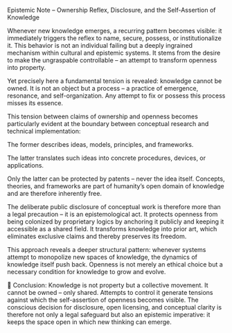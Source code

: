 Epistemic Note – Ownership Reflex, Disclosure, and the Self-Assertion of Knowledge

Whenever new knowledge emerges, a recurring pattern becomes visible: it immediately triggers the reflex to name, secure, possess, or institutionalize it. This behavior is not an individual failing but a deeply ingrained mechanism within cultural and epistemic systems. It stems from the desire to make the ungraspable controllable – an attempt to transform openness into property.

Yet precisely here a fundamental tension is revealed: knowledge cannot be owned. It is not an object but a process – a practice of emergence, resonance, and self-organization. Any attempt to fix or possess this process misses its essence.

This tension between claims of ownership and openness becomes particularly evident at the boundary between conceptual research and technical implementation:

The former describes ideas, models, principles, and frameworks.

The latter translates such ideas into concrete procedures, devices, or applications.

Only the latter can be protected by patents – never the idea itself. Concepts, theories, and frameworks are part of humanity’s open domain of knowledge and are therefore inherently free.

The deliberate public disclosure of conceptual work is therefore more than a legal precaution – it is an epistemological act. It protects openness from being colonized by proprietary logics by anchoring it publicly and keeping it accessible as a shared field. It transforms knowledge into prior art, which eliminates exclusive claims and thereby preserves its freedom.

This approach reveals a deeper structural pattern: whenever systems attempt to monopolize new spaces of knowledge, the dynamics of knowledge itself push back. Openness is not merely an ethical choice but a necessary condition for knowledge to grow and evolve.

📍 Conclusion:
Knowledge is not property but a collective movement. It cannot be owned – only shared. Attempts to control it generate tensions against which the self-assertion of openness becomes visible. The conscious decision for disclosure, open licensing, and conceptual clarity is therefore not only a legal safeguard but also an epistemic imperative: it keeps the space open in which new thinking can emerge.
